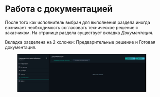 # Работа с документацией

После того как исполнитель выбран для выполнения раздела иногда возникает необходимость согласовать техническое решение с заказчиком. На странице раздела существует вкладка _Документация_.

Вкладка разделена на 2 колонки: Предварительные решение и Готовая документация.

<figure><img src="../../gitbook/assets/image (94).png" alt=""><figcaption></figcaption></figure>
